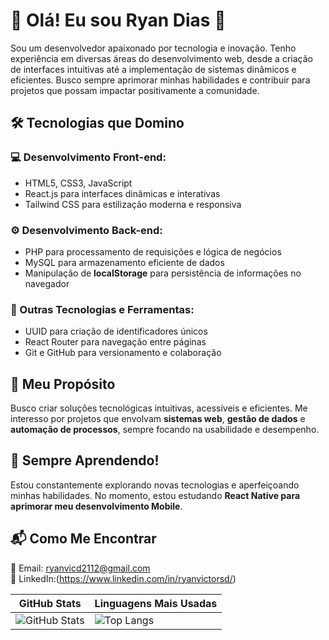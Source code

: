 # 👋 Olá! Eu sou **Ryan Dias** 🚀

Sou um desenvolvedor apaixonado por tecnologia e inovação. Tenho experiência em diversas áreas do desenvolvimento web, desde a criação de interfaces intuitivas até a implementação de sistemas dinâmicos e eficientes. Busco sempre aprimorar minhas habilidades e contribuir para projetos que possam impactar positivamente a comunidade.

## 🛠 Tecnologias que Domino
### 💻 Desenvolvimento Front-end:
- HTML5, CSS3, JavaScript
- React.js para interfaces dinâmicas e interativas
- Tailwind CSS para estilização moderna e responsiva

### ⚙️ Desenvolvimento Back-end:
- PHP para processamento de requisições e lógica de negócios
- MySQL para armazenamento eficiente de dados
- Manipulação de **localStorage** para persistência de informações no navegador

### 🔗 Outras Tecnologias e Ferramentas:
- UUID para criação de identificadores únicos
- React Router para navegação entre páginas
- Git e GitHub para versionamento e colaboração

## 🎯 Meu Propósito
Busco criar soluções tecnológicas intuitivas, acessíveis e eficientes. Me interesso por projetos que envolvam **sistemas web**, **gestão de dados** e **automação de processos**, sempre focando na usabilidade e desempenho.

## 🚀 Sempre Aprendendo!
Estou constantemente explorando novas tecnologias e aperfeiçoando minhas habilidades. No momento, estou estudando **React Native para aprimorar meu desenvolvimento Mobile**.

## 📬 Como Me Encontrar
📧 Email: ryanvicd2112@gmail.com  
🔗 LinkedIn:(https://www.linkedin.com/in/ryanvictorsd/)

| GitHub Stats | Linguagens Mais Usadas |
|-------------|---------------------|
| ![GitHub Stats](https://github-readme-stats.vercel.app/api?username=ryxvdz&show_icons=true&theme=dracula&card_width=450) | ![Top Langs](https://github-readme-stats.vercel.app/api/top-langs/?username=ryxvdz&layout=compact&theme=dracula&card_width=450) |


 


